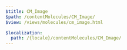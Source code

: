 ```yaml
---
$title: CM_Image
$path: /contentMolecules/CM_Image/
$view: /views/molecules/cm_image.html

$localization:
  path: /{locale}/contentMolecules/CM_Image/
---
```


